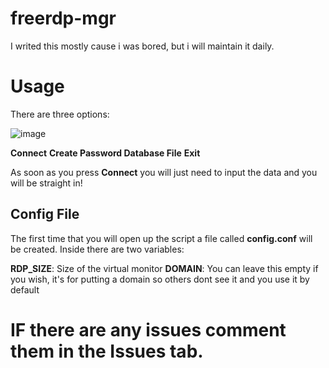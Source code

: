 # freerdp-mgr
I writed this mostly cause i was bored, but i will maintain it daily.

# Usage
There are three options: 

![image](https://github.com/user-attachments/assets/b45ffad4-886f-49ea-8171-bbf33bdf76b9)

**Connect**
**Create Password Database File**
**Exit**

As soon as you press **Connect** you will just need to input the data and you will be straight in!

## Config File
The first time that you will open up the script a file called **config.conf** will be created.
Inside there are two variables:

**RDP_SIZE**: Size of the virtual monitor
**DOMAIN**: You can leave this empty if you wish, it's for putting a domain so others dont see it and you use it by default


# IF there are any issues comment them in the Issues tab.
